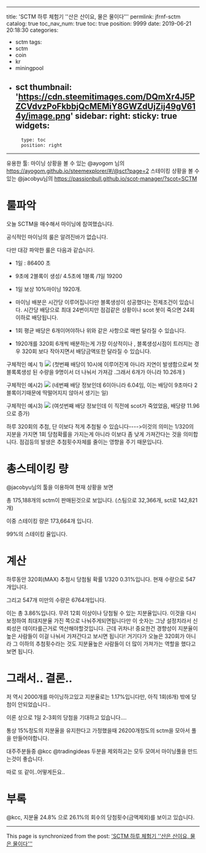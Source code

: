 
---
title: 'SCTM 하루 체험기 ''산은 산이요, 물은 물이다'''
permlink: jfrnf-sctm
catalog: true
toc_nav_num: true
toc: true
position: 9999
date: 2019-06-21 20:18:30
categories:
- sctm
tags:
- sctm
- coin
- kr
- miningpool
- sct
thumbnail: 'https://cdn.steemitimages.com/DQmXr4J5PZCVdvzPoFkbbjQcMEMiY8GWZdUjZij49gV614y/image.png'
sidebar:
    right:
        sticky: true
widgets:
    -
        type: toc
        position: right
---


유용한 툴: 
마이닝 상황을 볼 수 있는 @ayogom 님의 https://ayogom.github.io/steemexplorer/#/@sct?page=2
스테이킹 상황을 볼 수 있는 @jacobyu님의 https://passionbull.github.io/scot-manager/?scot=SCTM


# 룰파악

오늘 SCTM을 매수해서 마이닝에 참여했습니다.

공식적인 마이닝의 룰은 알려진바가 없습니다.

다만 대강 파악한 룰은 다음과 같습니다.

* 1일 :  86400 초

* 9초에 2블록이 생성/ 4.5초에 1블록 /1일 19200

* 1일 보상 10%마이닝 1920개.

* 마이닝 배분은 시간당 이루어집니다만 블록생성이 성공했다는 전제조건이 있습니다. 
   시간당 배당으로 최대 24번이지만 점검같은 상황이나 scot 봇이 죽으면 24회 이하로 배당됩니다.

* 1회 평균 배당은 6개이어야하나 위와 같은 사항으로 매번 달라질 수 있습니다.

* 1920개를 320회 6개씩 배분하는게 가장 이상적이나 , 블록생성시점이 트러지는 경우 320회 보다 작아지면서 배당금액또한 달라질 수 있습니다.
 
구체적인 예시 1)
![](https://cdn.steemitimages.com/DQmXr4J5PZCVdvzPoFkbbjQcMEMiY8GWZdUjZij49gV614y/image.png)
(첫번째 배당이 10시에 이루어진게 아니라 지연이 발생함으로써 첫 블록록생성 된 수량을 9명이서 더 나눠서 가져감 .그래서 6개가 아니라 10.26개 )

구체적인 예시2)
![](https://cdn.steemitimages.com/DQmP6vA3kLSrmT9EvnnbQYs5LS1JPsBKRxqBnvAFwDevUSA/image.png)
(네번째 배당 정보인데 6이아니라 6.04임, 이는 배당이 9초마다 2블록이기때문에 딱떨어지지 않아서 생기는 일)

구체적인 예시3)
![](https://cdn.steemitimages.com/DQmdVuKPrwua5EfVc3dbNETeX3UXHmrJiQV16s4edAWJfW8/image.png)
(여섯번째 배당 정보인데 이 직전에 scot가 죽었었음, 배당량 11.96으로 증가)


하루 320회의 추첨, 단 이보다 적게 추첨될 수 있습니다---->이것의 의미는 1/320의 지분을 가지면 1회 당첨확률을 가지는게 아니라 이보다 좀 낮게 가져간다는 것을 의미합니다. 점검등의 발생은 추첨횟수자체를 줄이는 영향을 주기 때문입니다.

# 총스테이킹 량
@jacobyu님의 툴을 이용하여 현재 상황을 보면

총 175,188개의 sctm이 판매된것으로 보입니다.
(스팀으로 32,366개, sct로 142,821개)

이중 스테이킹 량은 173,664개 입니다.

99%의 스테이킹 율입니다.

# 계산

하루동안 320회(MAX) 추첨시 당첨될 확률 1/320
0.31%입니다.
현재 수량으로 547개입니다.

그리고 547개 미만의 수량은 6764개입니다.

이는 총 3.86%입니다. 무려 12회 이상이나 당첨될 수 있는 지분율입니다. 이것을 다시 보정하여 최대지분율 가진 쪽으로 나눠주게되면됩니다만 이 숫자는 그냥 설정치라서 신뢰성은 데이타를근거로 역산해야할것입니다. 근데 귀차나! 중요한건 경향성이 지분율이 높은 사람들이 이걸 나눠서 가져간다고 보시면 됩니다! 거기다가 오늘은 320회가 아니라 그 이하의 추첨횟수라는 것도 지분율높은 사람들이 더 많이 가져가는 역할을 했다고 보면 됩니다.

# 그래서.. 결론..

저 역시 2000개를  마이닝하고있고 지분율로는 1.17%입니다만, 아직 1회(6개) 밖에 당첨이 안되었습니다..

이론 상으로 1일 2-3회의 당첨을 기대하고 있습니다....

통상 15%정도의 지분율을 유지한다고 가정했을때 26200개정도의 sctm을 모아서 풀을 만들어야합니다.

대주주분들중 @kcc @tradingideas 두분을 제외하고는 모두 모여서 마이닝풀을 만드는것이 좋습니다.

따로 또 같이..어떻게든요..

# 부록
@kcc, 지분율 24.8% 으로  26.1%의 회수의 당첨횟수(금액제외)를 보이고 있습니다.

- - -

This page is synchronized from the post: ['SCTM 하루 체험기 ''산은 산이요, 물은 물이다'''](https://steemit.com/@virus707/jfrnf-sctm)
